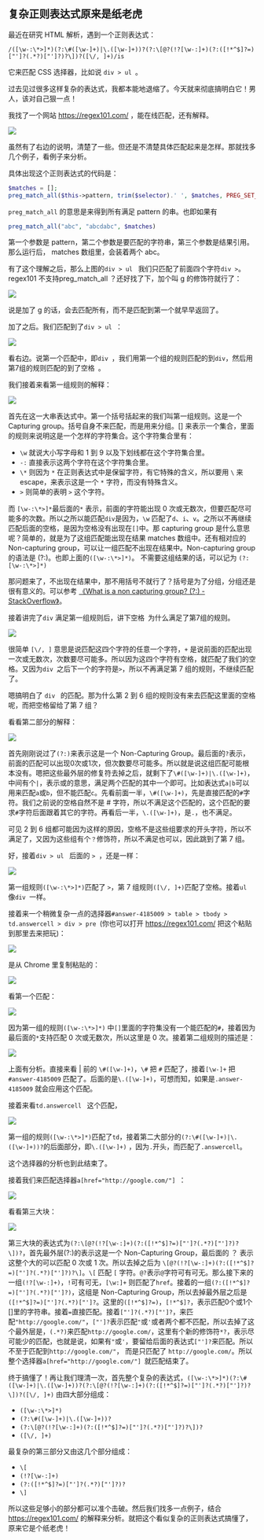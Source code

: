 ## 复杂正则表达式原来是纸老虎

最近在研究 HTML 解析，遇到一个正则表达式：

`/([\w-:\*>]*)(?:\#([\w-]+)|\.([\w-]+))?(?:\[@?(!?[\w-:]+)(?:([!*^$]?=)["']?(.*?)["']?)?\])?([\/, ]+)/is`

它来匹配 CSS 选择器，比如说 `div > ul `。

过去见过很多这样复杂的表达式，我都本能地退缩了。今天就来彻底搞明白它！男人，该对自己狠一点！

我找了一个网站 https://regex101.com/ ，能在线匹配，还有解释。

![](./regex101.png)

虽然有了右边的说明，清楚了一些。但还是不清楚具体匹配起来是怎样。那就找多几个例子，看例子来分析。

具体出现这个正则表达式的代码是：

```php
$matches = [];
preg_match_all($this->pattern, trim($selector).' ', $matches, PREG_SET_ORDER);
```

`preg_match_all` 的意思是来得到所有满足 pattern 的串。也即如果有

```php
preg_match_all("abc", "abcdabc", $matches)
```

第一个参数是 pattern，第二个参数是要匹配的字符串，第三个参数是结果引用。那么运行后， matches 数组里，会装着两个 abc。

有了这个理解之后，那么上图的`div > ul ` 我们只匹配了前面四个字符`div >`。regex101 不支持preg_match_all ？还好找了下，加个叫 g 的修饰符就行了：

![](./g.png)

说是加了 g 的话，会去匹配所有，而不是匹配到第一个就早早返回了。

加了之后。我们匹配到了`div > ul `：

![](./afterg.png)

看右边。说第一个匹配中，即`div `，我们用第一个组的规则匹配的到`div`，然后用第7组的规则匹配的到了空格` `。

我们接着来看第一组规则的解释：

![](./first.png)

首先在这一大串表达式中。第一个括号括起来的我们叫第一组规则。这是一个 Capturing group。括号自身不来匹配，而是用来分组。[] 来表示一个集合，里面的规则来说明这是一个怎样的字符集合。这个字符集合里有：

* `\w` 就说大小写字母和 1 到 9 以及下划线都在这个字符集合里。
* `-:` 直接表示这两个字符在这个字符集合里。
* `\*` 则因为 `*` 在正则表达式中是保留字符，有它特殊的含义，所以要用 `\` 来 escape，来表示这是一个 `*` 字符，而没有特殊含义。
* `>` 则简单的表明 `>` 这个字符。

而 `[\w-:\*>]*`最后面的`*` 表示，前面的字符能出现 0 次或无数次，但要匹配尽可能多的次数。所以之所以能匹配`div`是因为，`\w` 匹配了`d`、`i`、`v`。之所以不再继续匹配后面的空格，是因为空格没有出现在`[]`中。那 capturing group 是什么意思呢？简单的，就是为了这组匹配能出现在结果 matches 数组中。还有相对应的 Non-capturing group，可以让一组匹配不出现在结果中。Non-capturing group 的语法是 (?:)。也即上面的`([\w-:\*>]*)`。 不需要这组结果的话，可以记为 `(?:[\w-:\*>]*)`

那问题来了，不出现在结果中，那不用括号不就行了？括号是为了分组，分组还是很有意义的。可以参考 [《What is a non capturing group? (?:) -StackOverflow》](http://stackoverflow.com/questions/3512471/what-is-a-non-capturing-group)。

接着讲完了`div` 满足第一组规则后，讲下空格` `为什么满足了第7组的规则。

![](./seven.png)

很简单 `[\/, ]` 意思是说匹配这四个字符的任意一个字符，`+` 是说前面的匹配出现一次或无数次，次数要尽可能多。所以因为这四个字符有空格，就匹配了我们的空格。又因为`div `之后下一个的字符是`>`，所以不再满足第 7 组的规则，不继续匹配了。

嗯搞明白了 `div ` 的匹配。那为什么第 2 到 6 组的规则没有来去匹配这里面的空格呢，而把空格留给了第 7 组？

看看第二部分的解释：

![](second.png)

首先刚刚说过了`(?:)`来表示这是一个 Non-Capturing Group。最后面的`?`表示，前面的匹配可以出现0次或1次，但次数要尽可能多。所以就是说这组匹配可能根本没有。嗯把这些最外层的修复符去掉之后，就剩下了`\#([\w-]+)|\.([\w-]+)`，中间有个`|`，表示或的意思，满足两个匹配的其中一个即可。比如表达式`a|b`可以用来匹配`a`或`b`，但不能匹配`c`。先看前面一半，`\#([\w-]+)`，先是直接匹配的`#`字符。我们之前说的空格自然不是 # 字符，所以不满足这个匹配的，这个匹配的要求`#`字符后面跟着其它的字符。再看后一半，`\.([\w-]+)`，是`.`，也不满足。

可见 2 到 6 组都可能因为这样的原因，空格不是这些组要求的开头字符，所以不满足了，又因为这些组有个`？`修饰符，所以不满足也可以，因此跳到了第 7 组。

好，接着`div > ul ` 后面的 `> `，还是一样：

![](small1.png)

第一组规则`([\w-:\*>]*)`匹配了 `>`，第 7 组规则`([\/, ]+)`匹配了空格。接着`ul `像`div `一样。

接着来一个稍微复杂一点的选择器`#answer-4185009 > table > tbody > td.answercell > div > pre `(你也可以打开 https://regex101.com/ 把这个粘贴到那里去来把玩)：

![](complex.png)

是从 Chrome 里复制粘贴的：

![](selector.png)

看第一个匹配：

![](match1.png)

因为第一组的规则`([\w-:\*>]*)` 中`[]`里面的字符集没有一个能匹配的`#`，接着因为最后面的`*`支持匹配 0 次或无数次，所以这里是 0 次。接着第二组规则的描述是：

![](group2.png)

上面有分析。直接来看 | 前的 `\#([\w-]+)`，`\#` 把 `#` 匹配了，接着`[\w-]+` 把 `#answer-4185009` 匹配了。后面的是`\.([\w-]+)`，可想而知，如果是`.answer-4185009` 就会应用这个匹配。

接着来看`td.answercell ` 这个匹配，

![](match7.png)

第一组的规则`([\w-:\*>]*)`匹配了`td`，接着第二大部分的`(?:\#([\w-]+)|\.([\w-]+))?`的后面部分，即`\.([\w-]+)` ，因为`.`开头，而匹配了`.answercell`。

这个选择器的分析也到此结束了。

接着我们来匹配选择器`a[href="http://google.com/"] `：

![](href.png)

看看第三大块：

![](third.png)

第三大块的表达式为`(?:\[@?(!?[\w-:]+)(?:([!*^$]?=)["']?(.*?)["']?)?\])?`，首先最外层(?:)的表示这是一个 Non-Capturing Group，最后面的 ？ 表示这整个大的可以匹配 0 次或 1 次。所以去掉之后为 `\[@?(!?[\w-:]+)(?:([!*^$]?=)["']?(.*?)["']?)?\]`。`\[` 匹配 `[` 字符。`@?`表示`@`字符可有可无。那么接下来的一组`(!?[\w-:]+)`，`!`可有可无，`[\w:]+` 则匹配了`href`。接着的一组`(?:([!*^$]?=)["']?(.*?)["']?)`，这组是 Non-Capturing Group，所以去掉最外层之后是`([!*^$]?=)["']?(.*?)["']?`。这里的`([!*^$]?=)`，`[!*^$]?`，表示匹配0个或1个[]里的字符串。接着`=`直接匹配。接着`["']?(.*?)["']?`，来匹配`"http://google.com/"`，`["']?`表示匹配`"`或`'`或者两个都不匹配，所以去掉了这个最外层是，`(.*?)`来匹配`http://google.com/`，这里有个新的修饰符`*?`，表示尽可能少的匹配，也就是说，如果有`"`或`'`，要留给后面的表达式`["']?`来匹配。所以不至于匹配到`http://google.com/"`， 而是只匹配了 `http://google.com/`。所以整个选择器`a[href="http://google.com/"] `就匹配结束了。

终于搞懂了！再让我们理清一次，首先整个复杂的表达式，`([\w-:\*>]*)(?:\#([\w-]+)|\.([\w-]+))?(?:\[@?(!?[\w-:]+)(?:([!*^$]?=)["']?(.*?)["']?)?\])?([\/, ]+)` 由四大部分组成：

* `([\w-:\*>]*)`
* `(?:\#([\w-]+)|\.([\w-]+))?`
* `(?:\[@?(!?[\w-:]+)(?:([!*^$]?=)["']?(.*?)["']?)?\])?`
* `([\/, ]+)`

最复杂的第三部分又由这几个部分组成：

* `\[`
* `(!?[\w-:]+)`
*  `(?:([!*^$]?=)["']?(.*?)["']?)?`
* `\]`

所以这些足够小的部分都可以准个击破。然后我们找多一点例子，结合 https://regex101.com/ 的解释来分析。就把这个看似复杂的正则表达式搞懂了，原来它是个纸老虎！